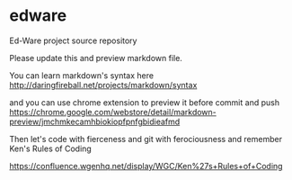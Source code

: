 edware
======

Ed-Ware project source repository

Please update this and preview markdown file. 

You can learn markdown's syntax here 
http://daringfireball.net/projects/markdown/syntax

and you can use chrome extension to preview it before commit and push
https://chrome.google.com/webstore/detail/markdown-preview/jmchmkecamhbiokiopfpnfgbidieafmd

Then let's code with fierceness and git with ferociousness
and remember Ken's Rules of Coding

<https://confluence.wgenhq.net/display/WGC/Ken%27s+Rules+of+Coding>



